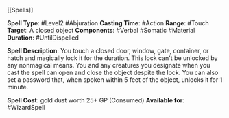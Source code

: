 [[Spells]]

**Spell Type**: #Level2 #Abjuration 
**Casting Time**: #Action 
**Range**: #Touch
**Target**: A closed object
**Components**: #Verbal #Somatic #Material 
**Duration**: #UntilDispelled

**Spell Description**: 
	You touch a closed door, window, gate, container, or hatch and magically lock it for the duration. This lock can't be unlocked by any nonmagical means. You and any creatures you designate when you cast the spell can open and close the object despite the lock. You can also set a password that, when spoken within 5 feet of the object, unlocks it for 1 minute.

**Spell Cost**: gold dust worth 25+ GP (Consumed)
**Available for**: #WizardSpell 